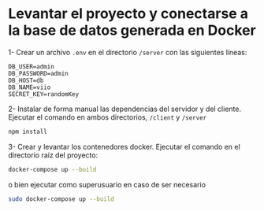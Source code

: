 # Levantar el proyecto y conectarse a la base de datos generada en Docker

1- Crear un archivo `.env` en el directorio `/server` con las siguientes líneas:

```env
DB_USER=admin
DB_PASSWORD=admin
DB_HOST=db
DB_NAME=viio
SECRET_KEY=randomKey
```



2- Instalar de forma manual las dependencias del servidor y del cliente. Ejecutar el comando en ambos directorios, `/client` y `/server`

```bash
npm install
```

3- Crear y levantar los contenedores docker. Ejecutar el comando en el directorio raíz del proyecto:

```bash
docker-compose up --build
```
o bien ejecutar como superusuario en caso de ser necesario
```bash
sudo docker-compose up --build
```
